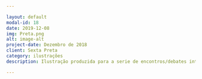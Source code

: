 ```yaml
---

layout: default
modal-id: 18
date: 2019-12-08
img: Preta.png
alt: image-alt
project-date: Dezembro de 2018
client: Sexta Preta
category: ilustrações
description: Ilustração produzida para a serie de encontros/debates intitulado "Sexta Preta". Atividades organizada pela PretAção e NCN-PUC Campinas

---
```

